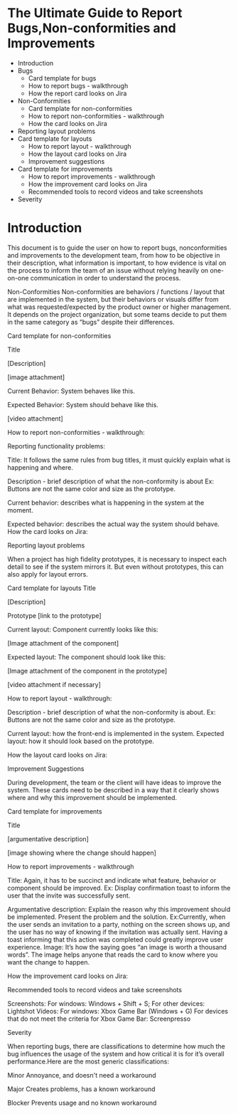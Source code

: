 



# The Ultimate Guide to Report Bugs,Non-conformities and Improvements



- Introduction
- Bugs
  - Card template for bugs
  - How to report bugs - walkthrough
  - How the report card looks on Jira
- Non-Conformities
  - Card template for non-conformities
  - How to report non-conformities - walkthrough
  - How the card looks on Jira
- Reporting layout problems
- Card template for layouts
  - How to report layout - walkthrough
  - How the layout card looks on Jira
  - Improvement suggestions
- Card template for improvements
  - How to report improvements - walkthrough
  - How the improvement card looks on Jira
  - Recommended tools to record videos and take screenshots
- Severity





# Introduction
This document is to guide the user on how to report bugs, nonconformities and improvements to the development team, from how to be objective in their description, what information is important, to how evidence is vital on the process to inform the team of an issue without relying heavily on one-on-one communication in order to understand the process.




Non-Conformities
Non-conformities are behaviors / functions / layout that are implemented in the system, but their behaviors or visuals differ from what was requested/expected by the product owner or higher management. It depends on the project organization, but some teams decide to put them in the same category as “bugs” despite their differences.

Card template for non-conformities

Title

[Description]

[image attachment]

Current Behavior:
System behaves like this.

Expected Behavior:
System should behave like this.

[video attachment]


How to report non-conformities - walkthrough:

Reporting functionality problems:

Title: It follows the same rules from bug titles, it must quickly explain what is happening and where.

Description - brief description of what the non-conformity is about
Ex: Buttons are not the same color and size as the prototype.

Current behavior: describes what is happening in the system at the moment.

Expected behavior: describes the actual way the system should behave. 
How the card looks on Jira:


Reporting layout problems

When a project has high fidelity prototypes, it is necessary to inspect each detail to see if the system mirrors it. But even without prototypes, this can also apply for layout errors.

Card template for layouts
Title

[Description]

Prototype
[link to the prototype]


Current layout:
Component currently looks like this:

[Image attachment of the component]

Expected layout:
The component should look like this:

[Image attachment of the component in the prototype]

[video attachment if necessary]


How to report layout - walkthrough:

Description - brief description of what the non-conformity is about.
Ex: Buttons are not the same color and size as the prototype.

Current layout: how the front-end is implemented in the system.
Expected layout: how it should look based on the prototype.


How the layout card looks on Jira:




Improvement Suggestions

During development, the team or the client will have ideas to improve the system. These cards need to be described in a way that it clearly shows where and why this improvement should be implemented.


Card template for improvements

Title

[argumentative description]

[image showing where the change should happen]



How to report improvements - walkthrough

Title: Again, it has to be succinct and indicate what feature, behavior or component should be improved. Ex: Display confirmation toast to inform the user that the invite was successfully sent.

Argumentative description: Explain the reason why this improvement should be implemented. Present the problem and the solution. Ex:Currently, when the user sends an invitation to a party, nothing on the screen shows up, and the user has no way of knowing if the invitation was actually sent. Having a toast informing that this action was completed could greatly improve user experience.
Image: It’s how the saying goes “an image is worth a thousand words”. The image helps anyone that reads the card to know where you want the change to happen.









How the improvement card looks on Jira:





Recommended tools to record videos and take screenshots

Screenshots:
For windows: Windows + Shift + S;
For other devices: Lightshot
Vídeos:
For windows: Xbox Game Bar (Windows + G)
For devices that do not meet the criteria for Xbox Game Bar: Screenpresso

Severity

When reporting  bugs, there are classifications to determine how much the bug influences the usage of the system and how critical it is for it’s overall performance.Here are the most generic classifications:

Minor
Annoyance, and doesn't need a workaround

Major
Creates problems, has a known workaround
	
Blocker
Prevents usage and no known workaround

